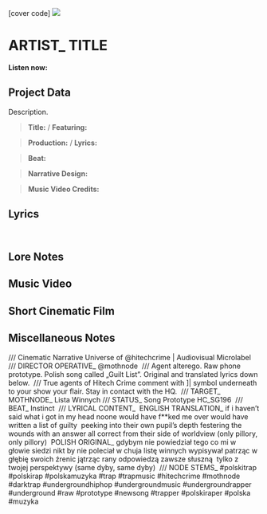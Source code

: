 [cover code] ![](57175019_319474918741616_8502199518755923887_n.jpg)

# ARTIST_ TITLE

**Listen now:** 

## Project Data

Description.

> **Title:**  / **Featuring:** 

> **Production:**  / **Lyrics:** 

> **Beat:**

> **Narrative Design:**

> **Music Video Credits:**


## Lyrics

```


```

## Lore Notes

## Music Video

## Short Cinematic Film

## Miscellaneous Notes

/// Cinematic Narrative Universe of @hitechcrime | Audiovisual Microlabel⁣⁣⁣⁣
⁣⁣⁣⁣
/// DIRECTOR OPERATIVE_ @mothnode⁣⁣⁣⁣
⁣⁣⁣
/// Agent alterego. Raw phone prototype. Polish song called „Guilt List”. Original and translated lyrics down below.⁣⁣
⁣⁣⁣
/// True agents of Hitech Crime comment with ]| symbol underneath to your show your flair. Stay in contact with the HQ.⁣⁣⁣⁣
⁣⁣⁣⁣
/// TARGET_ MOTHNODE_ Lista Winnych⁣⁣
/// STATUS_ Song Prototype HC_SG196⁣⁣
⁣⁣⁣⁣
/// BEAT_ Instinct⁣⁣
⁣⁣
/// LYRICAL CONTENT_⁣⁣⁣⁣
⁣⁣
ENGLISH TRANSLATION_⁣⁣
if i haven’t said what i got in my head⁣⁣
noone would have f**ked me over⁣⁣
would have written a list of guilty ⁣⁣
peeking into their own pupil’s depth⁣⁣
festering the wounds with an answer⁣⁣
all correct from their side of worldview⁣⁣
(only pillory, only pillory)⁣⁣
⁣⁣
POLISH ORIGINAL_⁣⁣
gdybym nie powiedział⁣⁣
tego co mi w głowie siedzi⁣⁣
nikt by nie poleciał w chuja⁣⁣
listę winnych wypisywał⁣⁣
patrząc w głębię swoich źrenic⁣⁣
jątrząc rany odpowiedzą⁣⁣
zawsze słuszną ⁣⁣
tylko z twojej perspektywy⁣⁣
(same dyby, same dyby)⁣⁣
⁣⁣
/// NODE STEMS_ #polskitrap #polskirap #polskamuzyka #trap #trapmusic #hitechcrime #mothnode #darktrap #undergroundhiphop #undergroundmusic #undergroundrapper #underground #raw #prototype #newsong #trapper #polskiraper #polska #muzyka
